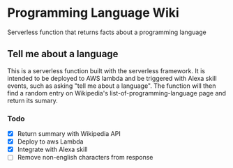 # Programming Language Wiki
Serverless function that returns facts about a programming language

## Tell me about a language
This is a serverless function built with the serverless framework. It is intended to be deployed to AWS lambda and be triggered with Alexa skill events, such as asking "tell me about a language". The function will then find a random entry on Wikipedia's list-of-programming-language page and return its sumary.

### Todo
- [x] Return summary with Wikipedia API
- [x] Deploy to aws Lambda
- [x] Integrate with Alexa skill
- [ ] Remove non-english characters from response
